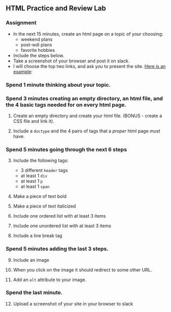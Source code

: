 ## HTML Practice and Review Lab

### Assignment
- In the next 15 minutes, create an html page on a topic of your choosing:
    - weekend plans
    - post-wdi plans
    - favorite hobbies
- Include the steps below. 
- Take a screenshot of your browser and post it on slack.  
- I will choose the top two links, and ask you to present the site. [Here is an example](http://executor-tapir-47648.bitballoon.com):

### Spend 1 minute thinking about your topic.


### Spend 3 minutes creating an empty directory, an html file, and the 4 basic tags needed for on every html page.

1. Create an empty directory and create your html file. (BONUS - create a CSS file and link it).

1. Include a `doctype` and the 4 pairs of tags that a *proper* html page *must* have. 


### Spend 5 minutes going through the next 6 steps

3. Include the following tags: 
	-  3 different `header` tags
	-  at least 1 `div`
    -  at least 1 `p`
	-  at least 1 `span`

4. Make a piece of text bold 

5. Make a piece of text italicized

6. Include one ordered list with at least 3 items

7. Include one unordered list with at least 3 items

8. Include a line break tag


### Spend 5 minutes adding the last 3 steps.

9. Include an image

10. When you click on the image it should redirect to some other URL.

11. Add an `alt` attribute to your image.


### Spend the last minute.

12. Upload a screenshot of your site in your browser to slack
